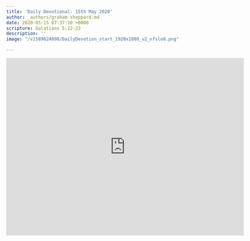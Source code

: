 ```yaml
---
title: 'Daily Devotional: 15th May 2020'
author: _authors/graham-sheppard.md
date: 2020-05-15 07:37:10 +0000
scripture: Galatians 5:22-23
description: ''
image: "/v1589624098/DailyDevotion_start_1920x1080_v2_nfslo0.png"

---
```

<iframe src="https://player.vimeo.com/video/418787823" width="640" height="480" frameborder="0" allow="autoplay; fullscreen" allowfullscreen></iframe>